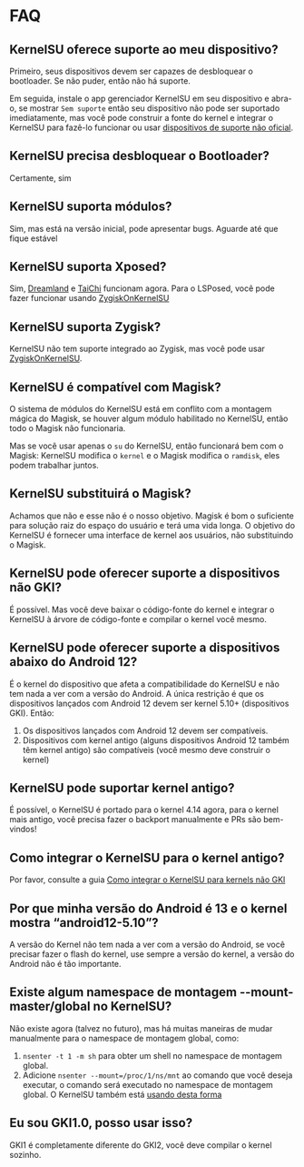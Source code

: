 # FAQ

## KernelSU oferece suporte ao meu dispositivo?

Primeiro, seus dispositivos devem ser capazes de desbloquear o bootloader. Se não puder, então não há suporte.

Em seguida, instale o app gerenciador KernelSU em seu dispositivo e abra-o, se mostrar `Sem suporte` então seu dispositivo não pode ser suportado imediatamente, mas você pode construir a fonte do kernel e integrar o KernelSU para fazê-lo funcionar ou usar [dispositivos de suporte não oficial](unofficially-support-devices).

## KernelSU precisa desbloquear o Bootloader?

Certamente, sim

## KernelSU suporta módulos?

Sim, mas está na versão inicial, pode apresentar bugs. Aguarde até que fique estável

## KernelSU suporta Xposed?

Sim, [Dreamland](https://github.com/canyie/Dreamland) e [TaiChi](https://taichi.cool) funcionam agora. Para o LSPosed, você pode fazer funcionar usando [ZygiskOnKernelSU](https://github.com/Dr-TSNG/ZygiskOnKernelSU)

## KernelSU suporta Zygisk?

KernelSU não tem suporte integrado ao Zygisk, mas você pode usar [ZygiskOnKernelSU](https://github.com/Dr-TSNG/ZygiskOnKernelSU).

## KernelSU é compatível com Magisk?

O sistema de módulos do KernelSU está em conflito com a montagem mágica do Magisk, se houver algum módulo habilitado no KernelSU, então todo o Magisk não funcionaria.

Mas se você usar apenas o `su` do KernelSU, então funcionará bem com o Magisk: KernelSU modifica o `kernel` e o Magisk modifica o `ramdisk`, eles podem trabalhar juntos.

## KernelSU substituirá o Magisk?

Achamos que não e esse não é o nosso objetivo. Magisk é bom o suficiente para solução raiz do espaço do usuário e terá uma vida longa. O objetivo do KernelSU é fornecer uma interface de kernel aos usuários, não substituindo o Magisk.

## KernelSU pode oferecer suporte a dispositivos não GKI?

É possível. Mas você deve baixar o código-fonte do kernel e integrar o KernelSU à árvore de código-fonte e compilar o kernel você mesmo.

## KernelSU pode oferecer suporte a dispositivos abaixo do Android 12?

É o kernel do dispositivo que afeta a compatibilidade do KernelSU e não tem nada a ver com a versão do Android. A única restrição é que os dispositivos lançados com Android 12 devem ser kernel 5.10+ (dispositivos GKI). Então:

1. Os dispositivos lançados com Android 12 devem ser compatíveis.
2. Dispositivos com kernel antigo (alguns dispositivos Android 12 também têm kernel antigo) são compatíveis (você mesmo deve construir o kernel)

## KernelSU pode suportar kernel antigo?

É possível, o KernelSU é portado para o kernel 4.14 agora, para o kernel mais antigo, você precisa fazer o backport manualmente e PRs são bem-vindos!

## Como integrar o KernelSU para o kernel antigo?

Por favor, consulte a guia [Como integrar o KernelSU para kernels não GKI](how-to-integrate-for-non-gki)

## Por que minha versão do Android é 13 e o kernel mostra “android12-5.10”?

A versão do Kernel não tem nada a ver com a versão do Android, se você precisar fazer o flash do kernel, use sempre a versão do kernel, a versão do Android não é tão importante.

## Existe algum namespace de montagem --mount-master/global no KernelSU?

Não existe agora (talvez no futuro), mas há muitas maneiras de mudar manualmente para o namespace de montagem global, como:

1. `nsenter -t 1 -m sh` para obter um shell no namespace de montagem global.
2. Adicione `nsenter --mount=/proc/1/ns/mnt` ao comando que você deseja executar, o comando será executado no namespace de montagem global. O KernelSU também está [usando desta forma](https://github.com/tiann/KernelSU/blob/77056a710073d7a5f7ee38f9e77c9fd0b3256576/manager/app/src/main/java/me/weishu/kernelsu/ui/util/KsuCli.kt#L115)

## Eu sou GKI1.0, posso usar isso?

GKI1 é completamente diferente do GKI2, você deve compilar o kernel sozinho.
